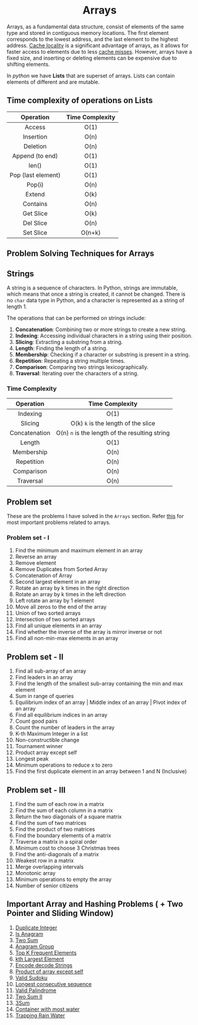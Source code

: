 <h1 align="center"> Arrays </h1>

Arrays, as a fundamental data structure, consist of elements of the same type and stored in contiguous memory locations. The first element corresponds to the lowest address, and the last element to the highest address. [Cache locality](https://www.geeksforgeeks.org/locality-of-reference-and-cache-operation-in-cache-memory/) is a significant advantage of arrays, as it allows for faster access to elements due to less [cache misses](https://stackoverflow.com/questions/18559342/what-is-a-cache-hit-and-a-cache-miss-why-would-context-switching-cause-cache-mi). However, arrays have a fixed size, and inserting or deleting elements can be expensive due to shifting elements.

In _python_ we have **Lists** that are superset of arrays. Lists can contain elements of different and are mutable. 

## Time complexity of operations on Lists

| Operation |Time Complexity |
|:---------:|:---------------:|
| Access | O(1) |
| Insertion | O(n) |
| Deletion | O(n) |
| Append (to end) | O(1) |
| len() | O(1) |
| Pop (last element) | O(1) |
| Pop(i) | O(n) |
| Extend | O(k) |
| Contains | O(n) |
| Get Slice | O(k) |
| Del Slice | O(n) |
| Set Slice | O(n+k) |

## Problem Solving Techniques for Arrays

<!-- Two pointer, Sliding window, binary search, sorting -->

## Strings

A string is a sequence of characters. In Python, strings are immutable, which means that once a string is created, it cannot be changed. There is no `char` data type in Python, and a character is represented as a string of length 1. 

The operations that can be performed on strings include:

1. **Concatenation**: Combining two or more strings to create a new string.
2. **Indexing**: Accessing individual characters in a string using their position.
3. **Slicing**: Extracting a substring from a string.
4. **Length**: Finding the length of a string.
5. **Membership**: Checking if a character or substring is present in a string.
6. **Repetition**: Repeating a string multiple times.
7. **Comparison**: Comparing two strings lexicographically.
8. **Traversal**: Iterating over the characters of a string.

### Time Complexity

| Operation | Time Complexity |
|:---------:|:---------------:|
| Indexing | O(1) |
| Slicing | O(k) `k` is the length of the slice |
| Concatenation | O(n) `n` is the length of the resulting string |
| Length | O(1) |
| Membership | O(n) |
| Repetition | O(n) |
| Comparison | O(n) |
| Traversal | O(n) |

## Problem set

These are the problems I have solved in the `Arrays` section. Refer [this](https://www.techinterviewhandbook.org/grind75?hours=40&weeks=4) for most important problems related to arrays.

### Problem set - I

1. Find the minimum and maximum element in an array
2. Reverse an array
3. Remove element
4. Remove Duplicates from Sorted Array
5. Concatenation of Array
6. Second largest element in an array
7. Rotate an array by k times in the right direction
8. Rotate an array by k times in the left direction
9. Left rotate an array by 1 element
10. Move all zeros to the end of the array
11. Union of two sorted arrays
12. Intersection of two sorted arrays
13. Find all unique elements in an array
14. Find whether the inverse of the array is mirror inverse or not
15. Find all non-min-max elements in an array

## Problem set - II

1. Find all sub-array of an array
2. Find leaders in an array
3. Find the length of the smallest sub-array containing the min and max element
4. Sum in range of queries
5. Equilibrium index of an array | Middle index of an array | Pivot index of an array
6. Find all equilibrium indices in an array
7. Count good pairs
8. Count the number of leaders in the array
9. K-th Maximum Integer in a list
10. Non-constructible change
11. Tournament winner
12. Product array except self
13. Longest peak
14. Minimum operations to reduce x to zero
15. Find the first duplicate element in an array between 1 and N (Inclusive)

## Problem set - III

1. Find the sum of each row in a matrix
2. Find the sum of each column in a matrix
3. Return the two diagonals of a square matrix
4. Find the sum of two matrices
5. Find the product of two matrices
6. Find the boundary elements of a matrix
7. Traverse a matrix in a spiral order
8. Minimum cost to choose 3 Christmas trees
9. Find the anti-diagonals of a matrix
10. Weakest row in a matrix
11. Merge overlapping intervals
12. Monotonic array
13. Minimum operations to empty the array
14. Number of senior citizens


## Important Array and Hashing Problems ( + Two Pointer and Sliding Window)

1. [Duplicate Integer](https://neetcode.io/problems/duplicate-integer)
2. [Is Anagram](https://neetcode.io/problems/is-anagram)
3. [Two Sum](https://neetcode.io/problems/two-integer-sum)
4. [Anagram Group](https://neetcode.io/problems/anagram-groups)
5. [Top K Frequent Elements](https://neetcode.io/problems/top-k-elements-in-list)
6. [kth Largest Element](https://leetcode.com/problems/kth-largest-element-in-an-array/description/)
7. [Encode decode Strings](https://leetcode.com/problems/encode-and-decode-strings/description/)
8. [Product of array except self](https://leetcode.com/problems/product-of-array-except-self/description/)
9. [Valid Sudoku](https://leetcode.com/problems/valid-sudoku/description/)
10. [Longest consecutive sequence](https://leetcode.com/problems/longest-consecutive-sequence/description/)
11. [Valid Palindrome](https://leetcode.com/problems/valid-palindrome/description/)
12. [Two Sum II](https://leetcode.com/problems/two-sum-ii-input-array-is-sorted/description/)
13. [3Sum](https://leetcode.com/problems/3sum/description/)
14. [Container with most water](https://leetcode.com/problems/container-with-most-water/description/)
15. [Trapping Rain Water](https://leetcode.com/problems/trapping-rain-water/description/)